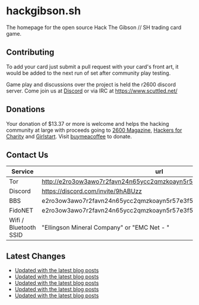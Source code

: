 # hackgibson.sh
The homepage for the open source Hack The Gibson // SH trading card game.


## Contributing

To add your card just submit a pull request with your card's front art, it would be added to the next run of set after community play testing.

Game play and discussions over the project is held the r2600 discord server. Come join us at [Discord](https://discord.com/invite/9hABUzz) or via IRC at https://www.scuttled.net/


## Donations

Your donation of $13.37 or more is welcome and helps the hacking community at large with proceeds going to [2600 Magazine](https://2600.com/), [Hackers for Charity](https://hackersforcharity.org) and [Girlstart](https://girlstart.org).  Visit [buymeacoffee](https://www.buymeacoffee.com/hackgibson.sh) to donate.


## Contact Us

Service | url
-|-
Tor | http://e2ro3ow3awo7r2favn24n65ycc2qmzkoayn5r57e3f56nvjwdcgg32ad.onion
Discord | https://discord.com/invite/9hABUzz
BBS | e2ro3ow3awo7r2favn24n65ycc2qmzkoayn5r57e3f56nvjwdcgg32ad.onion:23
FidoNET | e2ro3ow3awo7r2favn24n65ycc2qmzkoayn5r57e3f56nvjwdcgg32ad.onion:24554
Wifi / Bluetooth SSID | "Ellingson Mineral Company" or "EMC Net - <fidonet address>"

## Latest Changes
<!-- BLOG-POST-LIST:START -->
- [Updated with the latest blog posts](https://github.com/DFW2600/hackgibson.sh/commit/8eb7ee163d3255573bc4cefbbee7b79077afc4b7)
- [Updated with the latest blog posts](https://github.com/DFW2600/hackgibson.sh/commit/89a82a97cd5a461bae08778afe052d37d94a1ec5)
- [Updated with the latest blog posts](https://github.com/DFW2600/hackgibson.sh/commit/65034ce76568ebd66dbdaa715990f9d45165cac2)
- [Updated with the latest blog posts](https://github.com/DFW2600/hackgibson.sh/commit/c96e371d84d2eabd93cedd15b3df539c3b2e1c23)
- [Updated with the latest blog posts](https://github.com/DFW2600/hackgibson.sh/commit/4518993928c71502cf464a3d441584ff13d4fb53)
<!-- BLOG-POST-LIST:END -->
